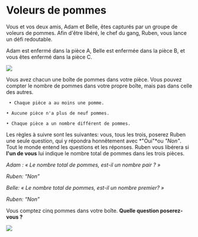 # Voleurs de pommes

Vous et vos deux amis, Adam et Belle, êtes capturés par un groupe de voleurs de pommes. Afin d'être libéré, le chef du gang, Ruben, vous lance un défi redoutable.

Adam est enfermé dans la pièce A, Belle est enfermée dans la pièce B, et vous êtes enfermé dans la pièce C.


![](https://github.com/supportingami/sami-maths-club/blob/master/maths-club-pack/images/apple-teaser-1.png?raw=true)

Vous avez chacun une boîte de pommes dans votre pièce. Vous pouvez compter le nombre de pommes dans votre propre boîte, mais pas dans celle des autres.  

     • Chaque pièce a au moins une pomme.
    
    • Aucune pièce n'a plus de neuf pommes.
    
    • Chaque pièce a un nombre différent de pommes.

Les règles à suivre sont les suivantes: vous, tous les trois, poserez Ruben une seule question, qui y répondra honnêtement avec *"Oui"*ou *"Non"*. Tout le monde entend les questions et les réponses. Ruben vous libérera si **l'un de vous** lui indique le nombre total de pommes dans les trois pièces.

*Adam : « Le nombre total de pommes, est-il un nombre pair ? »*

*Ruben: “Non”*

*Belle: « Le nombre total de pommes, est-il un nombre premier? »*

*Ruben: “Non”*

Vous comptez cinq pommes dans votre boîte.  **Quelle question poserez-vous ?**

![](https://github.com/supportingami/sami-maths-club/blob/master/maths-club-pack/images/apple-teaser-2.png?raw=true)  



